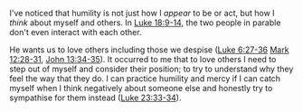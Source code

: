 I've noticed that humility is not just how I *appear* to be or act, but how I
*think* about myself and others. In [Luke 18:9-14][Luke 18:9-14], the two
people in parable don't even interact with each other.

He wants us to love others including those we despise ([Luke 6:27-36][Luke
6:27-36] [Mark 12:28-31][Mark 12:28-31], [John 13:34-35][John 13:34-35]). It
occurred to me that to love others I need to step out of myself and consider
their position; to try to understand why they feel the way that they do. I can
practice humility and mercy if I can catch myself when I think negatively about
someone else and honestly try to sympathise for them instead ([Luke
23:33-34][Luke 23:33-34]).


[Luke 18:9-14]: https://www.blueletterbible.org/nasb/Luke/18/9-14 "(NET) The Parable of the Pharisee and Tax Collector18:9 Jesus also told this parable to some who were confident that they were righteous and looked down on everyone else. 10 “Two men went up to the temple to pray, one a Pharisee and the other a tax collector. 11 The Pharisee stood and prayed about himself like this: ‘God, I thank you that I am not like other people: extortionists, unrighteous people, adulterers &#8211; or even like this tax collector. 12 I fast twice a week; I give a tenth of everything I get.’ 13 The tax collector, however, stood far off and would not even look up to heaven, but beat his breast and said, ‘God, be merciful to me, sinner that I am!’ 14 I tell you that this man went down to his home justified rather than the Pharisee. For everyone who exalts himself will be humbled, but he who humbles himself will be exalted.” "
[Luke 6:27-36]: https://www.blueletterbible.org/nasb/Luke/6/27-36 "(NET) 6:27 “But I say to you who are listening: Love your enemies, do good to those who hate you, 28 bless those who curse you, pray for those who mistreat you. 29 To the person who strikes you on the cheek, offer the other as well, and from the person who takes away your coat, do not withhold your tunic either. 30 Give to everyone who asks you, and do not ask for your possessions back from the person who takes them away. 31 Treat others in the same way that you would want them to treat you. 32 “If you love those who love you, what credit is that to you? For even sinners love those who love them. 33 And if you do good to those who do good to you, what credit is that to you? Even sinners do the same. 34 And if you lend to those from whom you hope to be repaid, what credit is that to you? Even sinners lend to sinners, so that they may be repaid in full. 35 But love your enemies, and do good, and lend, expecting nothing back. Then your reward will be great, and you will be sons of the Most High, because he is kind to ungrateful and evil people. 36 Be merciful, just as your Father is merciful. "
[Mark 12:28-31]: https://www.blueletterbible.org/nasb/Mark/12/28-31 "(NET) The Greatest Commandment12:28 Now one of the experts in the law came and heard them debating. When he saw that Jesus answered them well, he asked him, “Which commandment is the most important of all?” 29 Jesus answered, “The most important is: ‘Listen, Israel, the Lord our God, the Lord is one. 30 Love the Lord your God with all your heart, with all your soul, with all your mind, and with all your strength.’ 31 The second is: ‘Love your neighbor as yourself.’ There is no other commandment greater than these.” "
[John 13:34-35]: https://www.blueletterbible.org/nasb/John/13/34-35 "(NET) 13:34 “I give you a new commandment &#8211; to love one another. Just as I have loved you, you also are to love one another. 35 Everyone will know by this that you are my disciples &#8211; if you have love for one another.” "
[Luke 23:33-34]: https://www.blueletterbible.org/nasb/Luke/23/33-34 "(NET) 23:33 So when they came to the place that is called “The Skull,” they crucified him there, along with the criminals, one on his right and one on his left. 34 [But Jesus said, “Father, forgive them, for they don’t know what they are doing.”] Then they threw dice to divide his clothes. "
